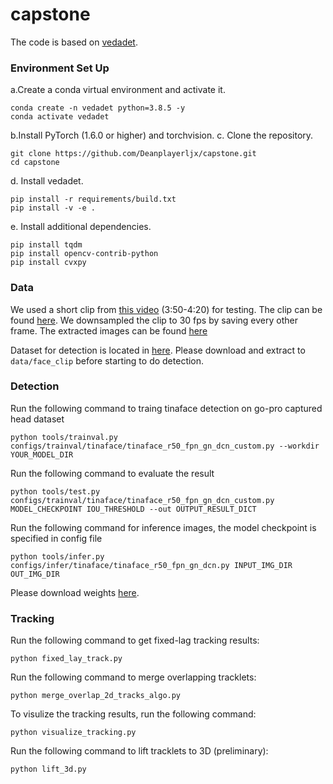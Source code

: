 # capstone
The code is based on [vedadet](https://github.com/Media-Smart/vedadet).

### Environment Set Up
a.Create a conda virtual environment and activate it.
```
conda create -n vedadet python=3.8.5 -y
conda activate vedadet
```
b.Install PyTorch (1.6.0 or higher) and torchvision.
c. Clone the repository.
```
git clone https://github.com/Deanplayerljx/capstone.git
cd capstone
```
d. Install vedadet.
```
pip install -r requirements/build.txt
pip install -v -e .
```
e. Install additional dependencies.
```
pip install tqdm
pip install opencv-contrib-python
pip install cvxpy
```

### Data
We used a short clip from [this video](https://www.youtube.com/watch?v=VD6Fc5d1VFU) (3:50-4:20) for testing. The clip can be found [here](https://drive.google.com/file/d/1Gv4O1XOem-Jwp0ICDQegC6k23MgvIUpC/view?usp=sharing). We downsampled the clip to 30 fps by saving every other frame. The extracted images can be found [here](https://drive.google.com/file/d/1xEPNLovIiK4r8-PxiaDqeap6iY4_4gdZ/view?usp=sharing)

Dataset for detection is located in [here](https://drive.google.com/file/d/1C550hilabCcMl56DZ58enhJw_usoUKJY/view?usp=sharing). Please download and extract to `data/face_clip` before starting to do detection. 


### Detection
Run the following command to traing tinaface detection on go-pro captured head dataset
```
python tools/trainval.py configs/trainval/tinaface/tinaface_r50_fpn_gn_dcn_custom.py --workdir YOUR_MODEL_DIR
```

Run the following command to evaluate the result
```
python tools/test.py configs/trainval/tinaface/tinaface_r50_fpn_gn_dcn_custom.py MODEL_CHECKPOINT IOU_THRESHOLD --out OUTPUT_RESULT_DICT
```

Run the following command for inference images, the model checkpoint is specified in config file

```
python tools/infer.py configs/infer/tinaface/tinaface_r50_fpn_gn_dcn.py INPUT_IMG_DIR OUT_IMG_DIR
```

Please download weights [here](https://drive.google.com/file/d/1hFSGSTHTYxdoJ7qAlkbPWOYtJDA4IRJG/view?usp=sharing). 

### Tracking
Run the following command to get fixed-lag tracking results:
```
python fixed_lay_track.py
```
Run the following command to merge overlapping tracklets:
```
python merge_overlap_2d_tracks_algo.py
```
To visulize the tracking results, run the following command:
```
python visualize_tracking.py
```
Run the following command to lift tracklets to 3D (preliminary):
```
python lift_3d.py
```